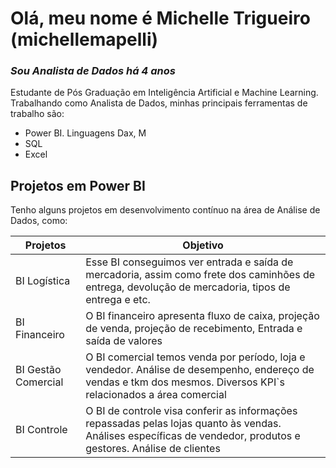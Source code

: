 # Olá, meu nome é Michelle Trigueiro (michellemapelli) 
### _Sou Analista de Dados há 4 anos_

Estudante de Pós Graduação em Inteligência Artificial e Machine Learning.
Trabalhando como Analista de Dados, minhas principais ferramentas de trabalho são:

- Power BI. Linguagens Dax, M
- SQL
- Excel

## Projetos em Power BI

Tenho alguns projetos em desenvolvimento contínuo na área de Análise de Dados, como:

| Projetos | Objetivo |
| ------ | ------ |
| BI Logística | Esse BI conseguimos ver entrada e saída de mercadoria, assim como frete dos caminhões de entrega, devolução de mercadoria, tipos de entrega e etc. |
| BI Financeiro | O BI financeiro apresenta fluxo de caixa, projeção de venda, projeção de recebimento, Entrada e saída de valores|
| BI Gestão Comercial | O BI comercial temos venda por período, loja e vendedor. Análise de desempenho, endereço de vendas e tkm dos mesmos. Diversos KPI`s relacionados a área comercial|
| BI Controle | O BI de controle visa conferir as informações repassadas pelas lojas quanto às vendas. Análises específicas de vendedor, produtos e gestores. Análise de clientes |
